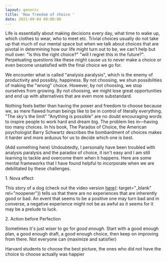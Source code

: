```yaml
---
layout: generic
title: 'How freedom of choice '
date: 2021-09-04 00:00:00
---
```

Life is essentially about making decisions every day, what time to wake up, which clothes to wear, who to meet etc. Trivial choices usually do not take up that much of our mental space but when we talk about choices that are pivotal in determining how our life might turn out to be, we can't help but mull over: "Is this the right choice?" "will I regret this in the future?". Perpetuating questions like these might cause us to never make a choice or even become unsatisfied with the final choice we go for.&nbsp;

We encounter what is called "analysis paralysis", which is the enemy of productivity and possibly, happiness. By not choosing, we shun possibilities of making the "wrong" choice. However, by not choosing, we stop ourselves from growing. By not choosing, we might lose great opportunities and end up with alternatives that are even more substandard.&nbsp;

Nothing feels better than having the power and freedom to choose because we, as mere flawed human beings like to be in control of literally everything. "The sky's the limit" "Anything is possible" are no doubt encouraging words to inspire people to work hard and dream big. The problem lies in—having too many choices. In his book, The Paradox of Choice, the American psychologist Barry Schwartz describes the bombardment of choices makes it harder and more arduous for us to decide which one is best.&nbsp;

(Add something here) Undoubtedly, I personally have been troubled with analysis paralysis and the paradox of choice, it isn't easy and I am still learning to tackle and overcome them when it happens. Here are some mental frameworks that I have found helpful to incorporate when we are debilitated by these challenges.&nbsp;

1\. Nova effect

This story of a dog (check out the video version [here](https://www.youtube.com/watch?v=oGVhOWqsBWM){: target="_blank" rel="noopener"}) tells us that there are no experiences that are inherently good or bad. An event that seems to be a positive one may turn bad and in converse, a negative experience might not be as awful as it seems for it may be a prelude to luck.&nbsp;

2\. Action before Perfection

Sometimes it's just wiser to go for&nbsp;*good enough*. Start with a good enough plan, a good enough draft, a good enough choice, then keep on improving from there. Not everyone can (maximize and satisfier)​

Harvard students to choose the best picture, the ones who did not have the choice to choose actually was happier

&nbsp;
